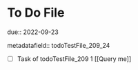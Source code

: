 # To Do File

due:: 2022-09-23

metadatafield:: todoTestFile_209_24

- [ ] Task of todoTestFile_209 1 [[Query me]]
